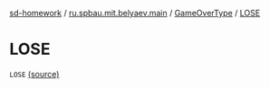 [sd-homework](../../index.md) / [ru.spbau.mit.belyaev.main](../index.md) / [GameOverType](index.md) / [LOSE](.)

# LOSE

`LOSE` [(source)](https://github.com/StasBel/sd-homework/blob/Roguelike/src/main/kotlin/ru/spbau/mit/belyaev/main/GameOverType.kt#L9)